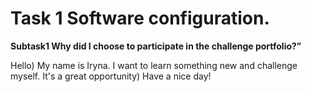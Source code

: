 # Task 1 Software configuration.
**Subtask1 Why did I choose to participate in the challenge portfolio?”**


Hello) My name is Iryna. I want to learn something new and challenge myself. It's a great opportunity) Have a nice day!
